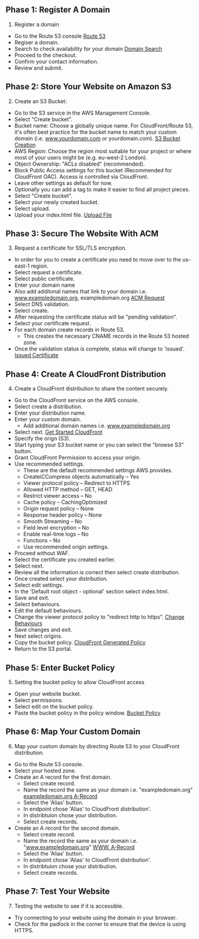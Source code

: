 ## Phase 1: Register A Domain
1. Register a domain
  - Go to the Route 53 console [Route 53](screenshots/visual-guides/1.route53-homepage.png)
  - Regiser a domain.
  - Search to check availability for your domain [Domain Search](screenshots/visual-guides/1.register-domain.png)
  - Proceed to the checkout.
  - Confirm your contact information.
  - Review and submit. 

## Phase 2: Store Your Website on Amazon S3
2. Create an S3 Bucket: 		
  - Go to the S3 service in the AWS Management Console.
  - Select "Create bucket". 
  - Bucket name: Choose a globally unique name. For CloudFront/Route 53, it's often best practice for the bucket name to match your custom domain (i.e. www.yourdomain.com or yourdomain.com). [S3 Bucket Creation](screenshots/visual-guides/2.create-bucket.png)
  - AWS Region: Choose the region most suitable for your project or where most of your users might be (e.g. eu-west-2 London).
  - Object Ownership: "ACLs disabled" (recommended).
  - Block Public Access settings for this bucket (Recommended for CloudFront OAC). Access is controlled via CloudFront.
  - Leave other settings as default for now.
  - Optionally you can add a tag to make it easier to find all project pieces.
  - Select "Create bucket".
  - Select your newly created bucket.
  - Select upload.
  - Upload your index.html file. [Upload File](screenshots/visual-guides/2.upload-file.png)

## Phase 3: Secure The Website With ACM
3. Request a certificate for SSL/TLS encryption. 
  - In order for you to create a certificate you need to move over to the us-east-1 region.
  - Select request a certificate.
  - Select public certificate. 
  - Enter your domain name 
  - Also add additonal names that link to your domain i.e. www.exampledomain.org, exampledomain.org [ACM Request](screenshots/visual-guides/3.request-certificate.png)
  - Select DNS validation.
  - Select create.
  - After requesting the certificate status will be "pending validation".
  - Select your certificate request.
  - For each domain create records in Route 53.
    * This creates the necessary CNAME records in the Route 53 hosted zone.
   - Once the validation status is complete, status will change to 'issued'. [Issued Certificate](screenshots/visual-guides/3.issued-certificate.png)

## Phase 4: Create A CloudFront Distribution
4. Create a CloudFront distribution to share the content securely.
  - Go to the CloudFront service on the AWS console. 
  - Select create a distribution.
  - Enter your distribution name. 
  - Enter your custom domain.
    * Add additional domain names i.e. www.exampledomain.org
  - Select next. [Get Started CloudFront](screenshots/visual-guides/4.create-distribution-01.png)
  - Specify the orign (S3).
  - Start typing your S3 bucket name or you can select the "browse S3" button.
  - Grant CloudFront Permission to access your origin.
  - Use recommended settings. 
    * These are the default recommended settings AWS provides. 
    * CreateiCCompress objects automatically – Yes
    * Viewer protocol policy – Redirect to HTTPS
    * Allowed HTTP method – GET, HEAD
    * Restrict viewer access – No
    * Cache policy – CachingOptimized
    * Origin request policy – None
    * Response header policy – None
    * Smooth Streaming – No
    * Field level encryption – No
    * Enable real-time logs – No
    * Functions – No
    * Use recommended origin settings.
  - Proceed without WAF.
  - Select the certificate you created earlier.
  - Select next.
  - Review all the information is correct then select create distribution.
  - Once created select your distribution.
  - Select edit settings.
  - In the 'Default root object - optional' section select index.html.
  - Save and exit.
  - Select behaviours.
  - Edit the default behaviours.
  - Change the viewer protocol policy to "redirect http to https". [Change Behaviours](screenshots/visual-guides/4.distribution-behaviours.png) 
  - Save changes and exit.
  - Next select origins.
  - Copy the bucket policy. [CloudFront Generated Policy](screenshots/visual-guides/4.copy-bucket-policy.png)
  - Return to the S3 portal.

## Phase 5: Enter Bucket Policy
5. Setting the bucket policy to allow CloudFront access
  - Open your website bucket.
  - Select permissions. 
  - Select edit on the bucket policy.
  - Paste the bucket policy in the policy window. [Bucket Policy](screenshots/visual-guides/5.bucket-policy.png)
    
## Phase 6: Map Your Custom Domain
6. Map your custom domain by directing Route 53 to your CloudFront distribution.
  - Go to the Route 53 console.
  - Select your hosted zone.
  - Create an A record for the first domain.
    * Select create record.
    * Name the record the same as your domain i.e. "exampledomain.org" [exampledomain.org A-Record](screenshots/visual-guides/6.a-record-01.png)
    * Select the 'Alias' button.
    * In endpoint chose 'Alias' to CloudFront distribution'.
    * In distribtuion chose your distribution.
    * Select create records.
  - Create an A record for the second domain.
    * Select create record.
    * Name the record the same as your domain i.e. "www.exampledomain.org" [WWW. A-Record](screenshots/visual-guides/6.a-record-02.png)
    * Select the 'Alias' button.
    * In endpoint chose 'Alias' to CloudFront distribution'.
    * In distribtuion chose your distribution.
    * Select create records.

## Phase 7: Test Your Website
7. Testing the website to see if it is accessible.
  - Try connecting to your website using the domain in your browser.
  - Check for the padlock in the corner to ensure that the device is using HTTPS.
  

